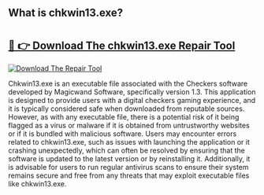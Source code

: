 ## What is chkwin13.exe? 

# <h2><a href="https://exedetect.com/download.php?chkwin13.exe">🔗 👉 Download The chkwin13.exe Repair Tool</a></h2>

[![Download The Repair Tool](https://exedetect.com/download-button.jpg)](https://exedetect.com/download.php?chkwin13.exe)

Chkwin13.exe is an executable file associated with the Checkers software developed by Magicwand Software, specifically version 1.3. This application is designed to provide users with a digital checkers gaming experience, and it is typically considered safe when downloaded from reputable sources. However, as with any executable file, there is a potential risk of it being flagged as a virus or malware if it is obtained from untrustworthy websites or if it is bundled with malicious software. Users may encounter errors related to chkwin13.exe, such as issues with launching the application or it crashing unexpectedly, which can often be resolved by ensuring that the software is updated to the latest version or by reinstalling it. Additionally, it is advisable for users to run regular antivirus scans to ensure their system remains secure and free from any threats that may exploit executable files like chkwin13.exe.